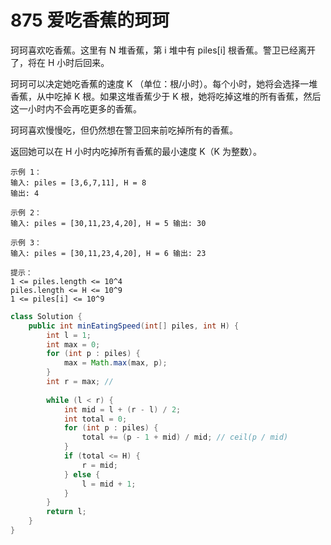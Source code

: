 # 875 爱吃香蕉的珂珂

珂珂喜欢吃香蕉。这里有 N 堆香蕉，第 i 堆中有 piles\[i\] 根香蕉。警卫已经离开了，将在 H 小时后回来。

珂珂可以决定她吃香蕉的速度 K （单位：根/小时）。每个小时，她将会选择一堆香蕉，从中吃掉 K 根。如果这堆香蕉少于 K 根，她将吃掉这堆的所有香蕉，然后这一小时内不会再吃更多的香蕉。

珂珂喜欢慢慢吃，但仍然想在警卫回来前吃掉所有的香蕉。

返回她可以在 H 小时内吃掉所有香蕉的最小速度 K（K 为整数）。

```text
示例 1：
输入: piles = [3,6,7,11], H = 8 
输出: 4 

示例 2：
输入: piles = [30,11,23,4,20], H = 5 输出: 30 

示例 3：
输入: piles = [30,11,23,4,20], H = 6 输出: 23

提示：
1 <= piles.length <= 10^4
piles.length <= H <= 10^9 
1 <= piles[i] <= 10^9
```

```java
class Solution {
    public int minEatingSpeed(int[] piles, int H) {
        int l = 1;
        int max = 0;
        for (int p : piles) {
            max = Math.max(max, p);
        }
        int r = max; // 
        
        while (l < r) {
            int mid = l + (r - l) / 2;
            int total = 0;
            for (int p : piles) {
                total += (p - 1 + mid) / mid; // ceil(p / mid)
            }
            if (total <= H) {
                r = mid;
            } else {
                l = mid + 1;
            }
        }
        return l;
    }
}
```

